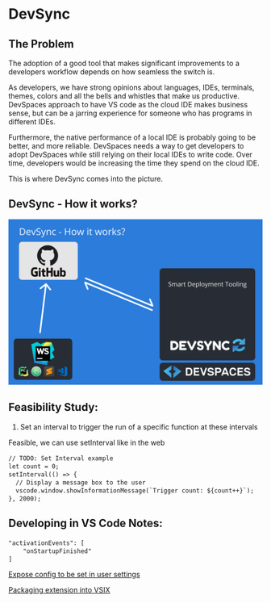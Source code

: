 # DevSync

## The Problem

The adoption of a good tool that makes significant improvements to a developers workflow depends on how seamless the switch is.

As developers, we have strong opinions about languages, IDEs, terminals, themes, colors and all the bells and whistles that make us productive. DevSpaces approach to have VS code as the cloud IDE makes business sense, but can be a jarring experience for someone who has programs in different IDEs.

Furthermore, the native performance of a local IDE is probably going to be better, and more reliable. DevSpaces needs a way to get developers to adopt DevSpaces while still relying on their local IDEs to write code. Over time, developers would be increasing the time they spend on the cloud IDE.

This is where DevSync comes into the picture.

## DevSync - How it works?

![DevSync - How it works?](./assets/how-it-works.png)

## Feasibility Study:

1. Set an interval to trigger the run of a specific function at these intervals

Feasible, we can use setInterval like in the web

```
// TODO: Set Interval example
let count = 0;
setInterval(() => {
  // Display a message box to the user
  vscode.window.showInformationMessage(`Trigger count: ${count++}`);
}, 2000);
```

## Developing in VS Code Notes:

```
"activationEvents": [
    "onStartupFinished"
]
```

[Expose config to be set in user settings](https://code.visualstudio.com/api/references/contribution-points#contributes.configuration)

[Packaging extension into VSIX](https://code.visualstudio.com/api/working-with-extensions/publishing-extension#packaging-extensions)

